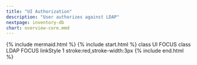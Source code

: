 ```yaml
---
title: "UI Authorization"
description: "User authorizes against LDAP"
nextpage: inventory-db
chart: overview-core.mmd
---
```

{% include mermaid.html %}
{% include start.html %}
  class UI FOCUS
  class LDAP FOCUS
  linkStyle 1 stroke:red,stroke-width:3px
{% include end.html %}
